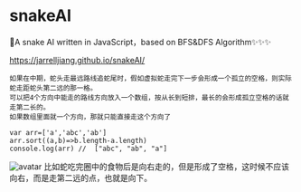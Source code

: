 # snakeAI
🚀A snake AI written in JavaScript，based on BFS&amp;DFS Algorithm✨✨✨

https://jarrelljiang.github.io/snakeAI/



    如果在中期，蛇头走最远路线追蛇尾时，假如虚拟蛇走完下一步会形成一个孤立的空格，则实际蛇走距蛇头第二远的那一格。
    可以把4个方向中能走的路线方向放入一个数组，按从长到短排，最长的会形成孤立空格的话就走第二长的。
    如果数组里面就一个方向，那就只能直接走这个方向了
    
    var arr=['a','abc','ab']
    arr.sort((a,b)=>b.length-a.length)
    console.log(arr) //  ["abc", "ab", "a"]
![avatar](https://github.com/jarrelljiang/snakeAI/blob/master/images/1.png?raw=true)
比如蛇吃完圈中的食物后是向右走的，但是形成了空格，这时候不应该向右，而是走第二远的点，也就是向下。

